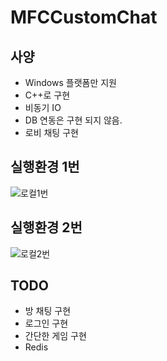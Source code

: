 # MFCCustomChat
## 사양
- Windows 플랫폼만 지원
- C++로 구현
- 비동기 IO
- DB 연동은 구현 되지 않음.
- 로비 채팅 구현

## 실행환경 1번
![로컬1번](https://user-images.githubusercontent.com/5865406/156190320-37d0175a-ebc1-4c6d-80d9-8c05a6396eea.PNG)
## 실행환경 2번
![로컬2번](https://user-images.githubusercontent.com/5865406/156190333-0964f22f-666e-4323-a2d0-e0cc15c4d0d5.PNG)
## TODO
- 방 채팅 구현
- 로그인 구현
- 간단한 게임 구현
- Redis 
